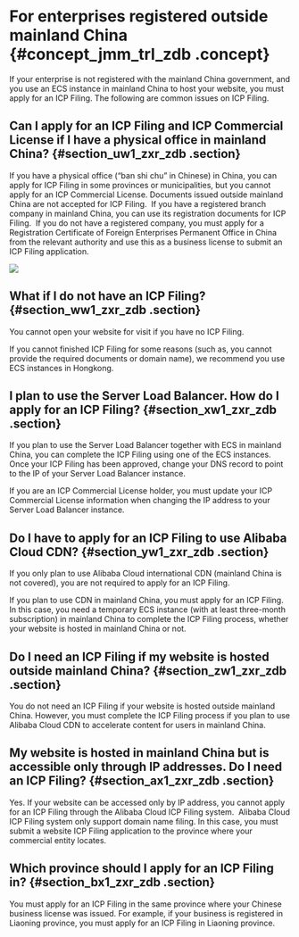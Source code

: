 # For enterprises registered outside mainland China {#concept_jmm_trl_zdb .concept}

If your enterprise is not registered with the mainland China government, and you use an ECS instance in mainland China to host your website, you must apply for an ICP Filing. The following are common issues on ICP Filing.

## Can I apply for an ICP Filing and ICP Commercial License if I have a physical office in mainland China? {#section_uw1_zxr_zdb .section}

If you have a physical office \(“ban shi chu” in Chinese\) in China, you can apply for ICP Filing in some provinces or municipalities, but you cannot apply for an ICP Commercial License. Documents issued outside mainland China are not accepted for ICP Filing.  If you have a registered branch company in mainland China, you can use its registration documents for ICP Filing.  If you do not have a registered company, you must apply for a Registration Certificate of Foreign Enterprises Permanent Office in China from the relevant authority and use this as a business license to submit an ICP Filing application.

![](http://static-aliyun-doc.oss-cn-hangzhou.aliyuncs.com/assets/img/14210/15505421765239_en-US.png)

## What if I do not have an ICP Filing? {#section_ww1_zxr_zdb .section}

You cannot open your website for visit if you have no ICP Filing.

If you cannot finished ICP Filing for some reasons \(such as, you cannot provide the required documents or domain name\), we recommend you use ECS instances in Hongkong.

## I plan to use the Server Load Balancer. How do I apply for an ICP Filing? {#section_xw1_zxr_zdb .section}

If you plan to use the Server Load Balancer together with ECS in mainland China, you can complete the ICP Filing using one of the ECS instances.  Once your ICP Filing has been approved, change your DNS record to point to the IP of your Server Load Balancer instance.

If you are an ICP Commercial License holder, you must update your ICP Commercial License information when changing the IP address to your Server Load Balancer instance.

## Do I have to apply for an ICP Filing to use Alibaba Cloud CDN? {#section_yw1_zxr_zdb .section}

If you only plan to use Alibaba Cloud international CDN \(mainland China is not covered\), you are not required to apply for an ICP Filing.

If you plan to use CDN in mainland China, you must apply for an ICP Filing. In this case, you need a temporary ECS instance \(with at least three-month subscription\) in mainland China to complete the ICP Filing process, whether your website is hosted in mainland China or not.

## Do I need an ICP Filing if my website is hosted outside mainland China? {#section_zw1_zxr_zdb .section}

You do not need an ICP Filing if your website is hosted outside mainland China. However, you must complete the ICP Filing process if you plan to use Alibaba Cloud CDN to accelerate content for users in mainland China.

## My website is hosted in mainland China but is accessible only through IP addresses. Do I need an ICP Filing? {#section_ax1_zxr_zdb .section}

Yes. If your website can be accessed only by IP address, you cannot apply for an ICP Filing through the Alibaba Cloud ICP Filing system.  Alibaba Cloud ICP Filing system only support domain name filing. In this case, you must submit a website ICP Filing application to the province where your commercial entity locates.

## Which province should I apply for an ICP Filing in? {#section_bx1_zxr_zdb .section}

You must apply for an ICP Filing in the same province where your Chinese business license was issued. For example, if your business is registered in Liaoning province, you must apply for an ICP Filing in Liaoning province.

